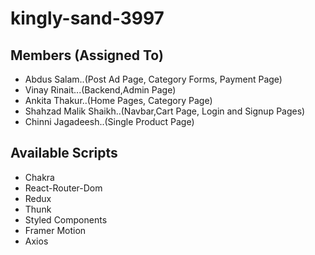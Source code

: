 # kingly-sand-3997

## Members (Assigned To)
* Abdus Salam..(Post Ad Page, Category Forms, Payment Page)
* Vinay Rinait...(Backend,Admin Page)
* Ankita Thakur..(Home Pages, Category Page)
* Shahzad Malik Shaikh..(Navbar,Cart Page, Login and Signup Pages)
* Chinni Jagadeesh..(Single Product Page)

## Available Scripts
* Chakra
* React-Router-Dom
* Redux 
* Thunk
* Styled Components
* Framer Motion
* Axios
